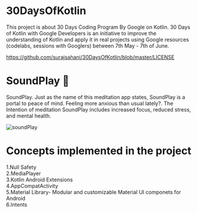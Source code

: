 # 30DaysOfKotlin
This project is about 30 Days Coding Program By Google on Kotlin.
30 Days of Kotlin with Google Developers is an initiative to improve the understanding of Kotlin and apply it in real projects using Google resources (codelabs, sessions with Googlers) between 7th May - 7th of June.

https://github.com/surajsahani/30DaysOfKotlin/blob/master/LICENSE
# SoundPlay 🎼
SoundPlay. Just as the name of this meditation app states, SoundPlay is a portal to peace of mind.
Feeling more anxious than usual lately?. The Intention of meditation SoundPlay includes increased focus, reduced stress, and mental health.

![soundPlay](https://user-images.githubusercontent.com/22853459/83842403-83306380-a720-11ea-9f7a-b9993ab57f5c.gif)

# Concepts implemented in the project
1.Null Safety <br />
2.MediaPlayer <br />
3.Kotlin Android Extensions <br />
4.AppCompatActivity <br />
5.Material Library- Modular and customizable Material UI componets for Android <br />
6.Intents     <br />



